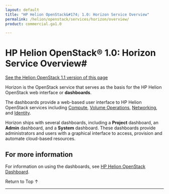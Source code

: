 ```yaml
---
layout: default
title: "HP Helion OpenStack&#174; 1.0: Horizon Service Overview"
permalink: /helion/openstack/services/horizon/overview/
product: commercial.ga1.0

---
```

<!--PUBLISHED-->

<script>

function PageRefresh {
onLoad="window.refresh"
}

PageRefresh();

</script>

<!--
<p style="font-size: small;"> <a href="/helion/openstack/services/volume/overview/">&#9664; PREV</a> | <a href="/helion/openstack/services/overview/">&#9650; UP</a> | <a href="/helion/openstack/services/dns/overview/"> NEXT &#9654</a> </p>
-->
# HP Helion OpenStack&#174; 1.0: Horizon Service Overview#
[See the Helion OpenStack 1.1 version of this page](/helion/openstack/1.1/services/horizon/overview/)

Horizon is the OpenStack service that serves as the basis for the HP Helion OpenStack web interface or **dashboards**.

The dashboards provide a web-based user interface to HP Helion OpenStack services including [Compute](/helion/openstack/services/compute/overview/), [Volume Operations](/helion/openstack/services/volume/overview/), [Networking](/helion/openstack/services/networking/overview), and [Identity](/helion/openstack/services/identity/overview). 

Horizon ships with several dashboards, including a **Project** dashboard, an **Admin** dashboard, and a **System** dashboard. These dashboards provide administrators and users with a graphical interface to access, provision and automate cloud-based resources.

## For more information ##

For information on using the dashboards, see [HP Helion OpenStack Dashboard](/helion/openstack/dashboard/how-works/).


 <a href="#top" style="padding:14px 0px 14px 0px; text-decoration: none;"> Return to Top &#8593; </a>

----
